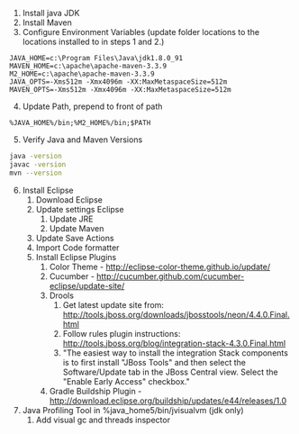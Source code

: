 1. Install java JDK
2. Install Maven
3. Configure Environment Variables (update folder locations to the locations installed to in steps 1 and 2.)
```
JAVA_HOME=c:\Program Files\Java\jdk1.8.0_91
MAVEN_HOME=c:\apache\apache-maven-3.3.9
M2_HOME=c:\apache\apache-maven-3.3.9
JAVA_OPTS=-Xms512m -Xmx4096m -XX:MaxMetaspaceSize=512m
MAVEN_OPTS=-Xms512m -Xmx4096m -XX:MaxMetaspaceSize=512m
```

4. Update Path, prepend to front of path
```
%JAVA_HOME%/bin;%M2_HOME%/bin;$PATH
```

5. Verify Java and Maven Versions
```bash
java -version
javac -version
mvn --version
```

6. Install Eclipse
    1. Download Eclipse
    2. Update settings Eclipse
        1. Update JRE
        2. Update Maven
    3. Update Save Actions
    4. Import Code formatter
    5. Install Eclipse Plugins
        1. Color Theme - http://eclipse-color-theme.github.io/update/
        2. Cucumber - http://cucumber.github.com/cucumber-eclipse/update-site/
        3. Drools
            1. Get latest update site from: http://tools.jboss.org/downloads/jbosstools/neon/4.4.0.Final.html
            2. Follow rules plugin instructions: http://tools.jboss.org/blog/integration-stack-4.3.0.Final.html
            3. "The easiest way to install the integration Stack components is to first install "JBoss Tools" and then select the Software/Update tab in the JBoss Central view. Select the "Enable Early Access" checkbox."
 		4. Gradle Buildship Plugin - http://download.eclipse.org/buildship/updates/e44/releases/1.0
7. Java Profiling Tool in %java_home5/bin/jvisualvm (jdk only)
    1. Add visual gc and threads inspector
